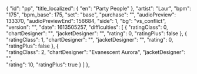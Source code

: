 ﻿{
      "id": "pp",
      "title_localized": {
        "en": "Party People"
      },
      "artist": "Laur",
      "bpm": "175",
      "bpm_base": 175,
      "set": "base",
      "purchase": "",
      "audioPreview": 133370,
      "audioPreviewEnd": 156684,
      "side": 1,
      "bg": "vs_conflict",
      "version": "",
      "date": 1613505257,
      "difficulties": [
        {
          "ratingClass": 0,
          "chartDesigner": "",
          "jacketDesigner": "",
          "rating": 0,
          "ratingPlus": false
        },
        {
          "ratingClass": 1,
          "chartDesigner": "",
          "jacketDesigner": "",
          "rating": 0,
          "ratingPlus": false
        },
        { 	
          "ratingClass": 2,
          "chartDesigner": "Evanescent Aurora",
          "jacketDesigner": "",		
          "rating": 10,
          "ratingPlus": true
        }
      ]
    },